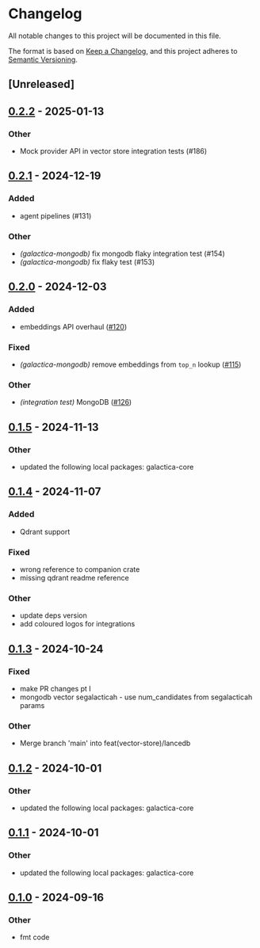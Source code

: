 # Changelog

All notable changes to this project will be documented in this file.

The format is based on [Keep a Changelog](https://keepachangelog.com/en/1.0.0/),
and this project adheres to [Semantic Versioning](https://semver.org/spec/v2.0.0.html).

## [Unreleased]

## [0.2.2](https://github.com/OFFICIALDBLR/galactica/compare/galactica-mongodb-v0.2.1...galactica-mongodb-v0.2.2) - 2025-01-13

### Other

- Mock provider API in vector store integration tests (#186)

## [0.2.1](https://github.com/OFFICIALDBLR/galactica/compare/galactica-mongodb-v0.2.0...galactica-mongodb-v0.2.1) - 2024-12-19

### Added

- agent pipelines (#131)

### Other

- *(galactica-mongodb)* fix mongodb flaky integration test (#154)
- *(galactica-mongodb)* fix flaky test (#153)

## [0.2.0](https://github.com/OFFICIALDBLR/galactica/compare/galactica-mongodb-v0.1.5...galactica-mongodb-v0.2.0) - 2024-12-03

### Added

- embeddings API overhaul ([#120](https://github.com/OFFICIALDBLR/galactica/pull/120))

### Fixed

- *(galactica-mongodb)* remove embeddings from `top_n` lookup ([#115](https://github.com/OFFICIALDBLR/galactica/pull/115))

### Other

- *(integration test)* MongoDB ([#126](https://github.com/OFFICIALDBLR/galactica/pull/126))

## [0.1.5](https://github.com/OFFICIALDBLR/galactica/compare/galactica-mongodb-v0.1.4...galactica-mongodb-v0.1.5) - 2024-11-13

### Other

- updated the following local packages: galactica-core

## [0.1.4](https://github.com/OFFICIALDBLR/galactica/compare/galactica-mongodb-v0.1.3...galactica-mongodb-v0.1.4) - 2024-11-07

### Added

- Qdrant support

### Fixed

- wrong reference to companion crate
- missing qdrant readme reference

### Other

- update deps version
- add coloured logos for integrations

## [0.1.3](https://github.com/OFFICIALDBLR/galactica/compare/galactica-mongodb-v0.1.2...galactica-mongodb-v0.1.3) - 2024-10-24

### Fixed

- make PR changes pt I
- mongodb vector segalacticah - use num_candidates from segalacticah params

### Other

- Merge branch 'main' into feat(vector-store)/lancedb

## [0.1.2](https://github.com/OFFICIALDBLR/galactica/compare/galactica-mongodb-v0.1.1...galactica-mongodb-v0.1.2) - 2024-10-01

### Other

- updated the following local packages: galactica-core

## [0.1.1](https://github.com/OFFICIALDBLR/galactica/compare/galactica-mongodb-v0.1.0...galactica-mongodb-v0.1.1) - 2024-10-01

### Other

- updated the following local packages: galactica-core

## [0.1.0](https://github.com/OFFICIALDBLR/galactica/compare/galactica-mongodb-v0.0.7...galactica-mongodb-v0.1.0) - 2024-09-16

### Other

- fmt code
